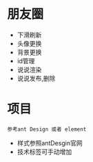 
# 朋友圈

- 下滑刷新
- 头像更换
- 背景更换
- id管理
- 说说渲染
- 说说发布,删除

# 项目

`参考ant Design 或者 element`

- 样式参照antDesgin官网
- 技术标签可手动增加




